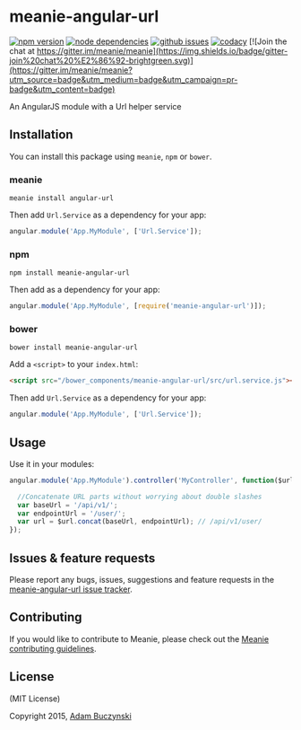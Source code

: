 # meanie-angular-url

[![npm version](https://img.shields.io/npm/v/meanie-angular-url.svg)](https://www.npmjs.com/package/meanie-angular-url)
[![node dependencies](https://david-dm.org/meanie/angular-url.svg)](https://david-dm.org/meanie/angular-url)
[![github issues](https://img.shields.io/github/issues/meanie/angular-url.svg)](https://github.com/meanie/angular-url/issues)
[![codacy](https://img.shields.io/codacy/ec65c86183234042b3525691b8ac8a62.svg)](https://www.codacy.com/app/meanie/angular-url)
[![Join the chat at https://gitter.im/meanie/meanie](https://img.shields.io/badge/gitter-join%20chat%20%E2%86%92-brightgreen.svg)](https://gitter.im/meanie/meanie?utm_source=badge&utm_medium=badge&utm_campaign=pr-badge&utm_content=badge)

An AngularJS module with a Url helper service

## Installation

You can install this package using `meanie`, `npm` or `bower`.

### meanie

```shell
meanie install angular-url
```

Then add `Url.Service` as a dependency for your app:

```js
angular.module('App.MyModule', ['Url.Service']);
```

### npm

```shell
npm install meanie-angular-url
```

Then add as a dependency for your app:

```js
angular.module('App.MyModule', [require('meanie-angular-url')]);
```

### bower

```shell
bower install meanie-angular-url
```

Add a `<script>` to your `index.html`:

```html
<script src="/bower_components/meanie-angular-url/src/url.service.js"></script>
```

Then add `Url.Service` as a dependency for your app:

```js
angular.module('App.MyModule', ['Url.Service']);
```

## Usage

Use it in your modules:
```js
angular.module('App.MyModule').controller('MyController', function($url) {

  //Concatenate URL parts without worrying about double slashes
  var baseUrl = '/api/v1/';
  var endpointUrl = '/user/';
  var url = $url.concat(baseUrl, endpointUrl); // /api/v1/user/
});
```

## Issues & feature requests

Please report any bugs, issues, suggestions and feature requests in the [meanie-angular-url issue tracker](https://github.com/meanie/angular-url/issues).

## Contributing

If you would like to contribute to Meanie, please check out the [Meanie contributing guidelines](https://github.com/meanie/meanie/blob/master/CONTRIBUTING.md).

## License

(MIT License)

Copyright 2015, [Adam Buczynski](http://adambuczynski.com)
